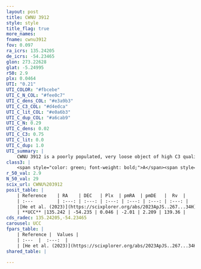 ```yaml
---
layout: post
title: CWNU 3912
style: style
title_flag: true
more_names: 
fname: cwnu3912
fov: 0.097
ra_icrs: 135.24205
de_icrs: -54.23465
glon: 273.22628
glat: -5.24995
r50: 2.9
plx: 0.0464
UTI: "0.21"
UTI_COLOR: "#fbcebe"
UTI_C_N_COL: "#fee0c7"
UTI_C_dens_COL: "#e3a9b3"
UTI_C_C3_COL: "#d4edca"
UTI_C_lit_COL: "#e0a6b3"
UTI_C_dup_COL: "#a6cab9"
UTI_C_N: 0.29
UTI_C_dens: 0.02
UTI_C_C3: 0.75
UTI_C_lit: 0.0
UTI_C_dup: 1.0
UTI_summary: |
    CWNU 3912 is a poorly populated, very loose object of high C3 quality. It was recently reported in the literature.
class3: |
    <span style="color: green; font-weight: bold;">A</span><span style="color: #FFC300; font-weight: bold;">B</span>
r_50_val: 2.9
N_50_val: 29
scix_url: CWNU%203912
posit_table: |
    | Reference    | RA    | DEC   | Plx  | pmRA  | pmDE   |  Rv  |
    | :---         | :---: | :---: | :---: | :---: | :---: | :---: |
    |[He et al. (2023)](https://scixplorer.org/abs/2023ApJS..267...34H) | 135.246 | -54.244 | 0.039 | -2.017 | 2.212 | 139.36 |
    | **UCC** |135.242 | -54.235 | 0.046 | -2.01 | 2.209 | 139.36 | 
cds_radec: 135.24205,-54.23465
carousel: UCC
fpars_table: |
    | Reference |  Values |
    | :---  |  :---:  |
    | [He et al. (2023)](https://scixplorer.org/abs/2023ApJS..267...34H) | `A0=1.4, m-M=15.6, logA=8.1` |
shared_table: |
    
---
```

